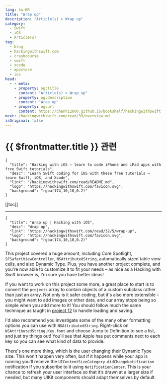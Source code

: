 ```yaml
---
lang: ko-KR
title: "Wrap up"
description: "Article(s) > Wrap up"
category:
  - Swift
  - iOS
  - Article(s)
tag: 
  - blog
  - hackingwithswift.com
  - crashcourse
  - swift
  - xcode
  - appstore
  - ios  
head:
  - - meta:
    - property: og:title
      content: "Article(s) > Wrap up"
    - property: og:description
      content: "Wrap up"
    - property: og:url
      content: https://chanhi2000.github.io/bookshelf/hackingwithswift.com/read/32/05-wrap-up.html
next: /hackingwithswift.com/read/33/overview.md
isOriginal: false
---
```


# {{ $frontmatter.title }} 관련

```component VPCard
{
  "title": "Hacking with iOS – learn to code iPhone and iPad apps with free Swift tutorials",
  "desc": "Learn Swift coding for iOS with these free tutorials – learn Swift, iOS, and Xcode",
  "link": "/hackingwithswift.com/read/README.md",
  "logo": "https://hackingwithswift.com/favicon.svg",
  "background": "rgba(174,10,10,0.2)"
}
```

[[toc]]

---

```component VPCard
{
  "title": "Wrap up | Hacking with iOS",
  "desc": "Wrap up",
  "link": "https://hackingwithswift.com/read/32/5/wrap-up",
  "logo": "https://hackingwithswift.com/favicon.svg",
  "background": "rgba(174,10,10,0.2)"
}
```

This project covered a huge amount, including Core Spotlight, `SFSafariViewController`, `NSAttributedString`, automatically sized table view cells, and also Dynamic Type. Plus, you have another project complete, and you're now able to customize it to fit your needs – as nice as a Hacking with Swift browser is, I'm sure you have better ideas!

If you want to work on this project some more, a great place to start is to convert the `projects` array to contain objects of a custom subclass rather than just an array. Not only is it safer coding, but it's also more extensible – you might want to add images or other data, and our array stops being so simple when you add more to it! You should follow much the same technique as taught in [project 12](/hackingwithswift.com/read/12/overview.md) to handle loading and saving.

I'd also recommend you investigate some of the many other formatting options you can use with `NSAttributedString`. Right-click on `NSAttributedString.Key.font` and choose Jump to Definition to see a list, and just try things out! You'll see that Apple has put comments next to each key so you can see what kind of data to provide.

There's one more thing, which is the user changing their Dynamic Type size. This won't happen very often, but if it happens while your app is running you'll receive the `UIContentSizeCategory.didChangeNotification` notification if you subscribe to it using `NotificationCenter`. This is your chance to refresh your user interface so that it’s drawn at a larger size if needed, but many UIKit components should adapt themselves by default.

